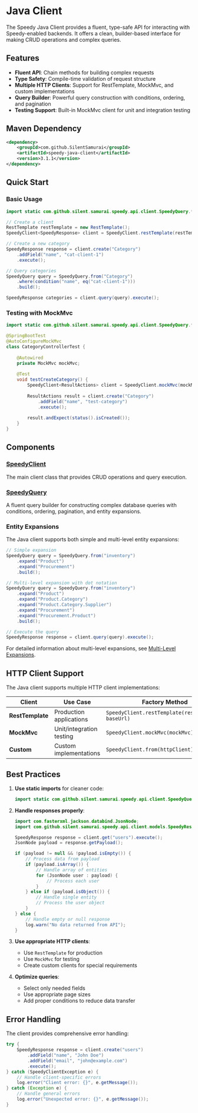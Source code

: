 # Java Client

The Speedy Java Client provides a fluent, type-safe API for interacting with Speedy-enabled backends. It offers a clean, builder-based interface for making CRUD operations and complex queries.

## Features

- **Fluent API**: Chain methods for building complex requests
- **Type Safety**: Compile-time validation of request structure
- **Multiple HTTP Clients**: Support for RestTemplate, MockMvc, and custom implementations
- **Query Builder**: Powerful query construction with conditions, ordering, and pagination
- **Testing Support**: Built-in MockMvc client for unit and integration testing

## Maven Dependency

```xml
<dependency>
    <groupId>com.github.SilentSamurai</groupId>
    <artifactId>speedy-java-client</artifactId>
    <version>3.1.1</version>
</dependency>
```

## Quick Start

### Basic Usage

```java
import static com.github.silent.samurai.speedy.api.client.SpeedyQuery.*;

// Create a client
RestTemplate restTemplate = new RestTemplate();
SpeedyClient<SpeedyResponse> client = SpeedyClient.restTemplate(restTemplate, "http://localhost:8080");

// Create a new category
SpeedyResponse response = client.create("Category")
    .addField("name", "cat-client-1")
    .execute();

// Query categories
SpeedyQuery query = SpeedyQuery.from("Category")
    .where(condition("name", eq("cat-client-1")))
    .build();

SpeedyResponse categories = client.query(query).execute();
```

### Testing with MockMvc

```java
import static com.github.silent.samurai.speedy.api.client.SpeedyQuery.*;

@SpringBootTest
@AutoConfigureMockMvc
class CategoryControllerTest {
    
    @Autowired
    private MockMvc mockMvc;
    
    @Test
    void testCreateCategory() {
        SpeedyClient<ResultActions> client = SpeedyClient.mockMvc(mockMvc);
        
        ResultActions result = client.create("Category")
            .addField("name", "test-category")
            .execute();
            
        result.andExpect(status().isCreated());
    }
}
```

## Components

### [SpeedyClient](speedy-client.md)
The main client class that provides CRUD operations and query execution.

### [SpeedyQuery](speedy-query.md)
A fluent query builder for constructing complex database queries with conditions, ordering, pagination, and entity expansions.

### Entity Expansions

The Java client supports both simple and multi-level entity expansions:

```java
// Simple expansion
SpeedyQuery query = SpeedyQuery.from("inventory")
    .expand("Product")
    .expand("Procurement")
    .build();

// Multi-level expansion with dot notation
SpeedyQuery query = SpeedyQuery.from("inventory")
    .expand("Product")
    .expand("Product.Category")
    .expand("Product.Category.Supplier")
    .expand("Procurement")
    .expand("Procurement.Product")
    .build();

// Execute the query
SpeedyResponse response = client.query(query).execute();
```

For detailed information about multi-level expansions, see [Multi-Level Expansions](multi-level-expansions.md).

## HTTP Client Support

The Java client supports multiple HTTP client implementations:

| Client | Use Case | Factory Method |
|--------|----------|----------------|
| **RestTemplate** | Production applications | `SpeedyClient.restTemplate(restTemplate, baseUrl)` |
| **MockMvc** | Unit/integration testing | `SpeedyClient.mockMvc(mockMvc)` |
| **Custom** | Custom implementations | `SpeedyClient.from(httpClient)` |

## Best Practices

1. **Use static imports** for cleaner code:
   ```java
   import static com.github.silent.samurai.speedy.api.client.SpeedyQuery.*;
   ```

2. **Handle responses properly**:
   ```java
   import com.fasterxml.jackson.databind.JsonNode;
   import com.github.silent.samurai.speedy.api.client.models.SpeedyResponse;
   
   SpeedyResponse response = client.get("users").execute();
   JsonNode payload = response.getPayload();
   
   if (payload != null && !payload.isEmpty()) {
       // Process data from payload
       if (payload.isArray()) {
           // Handle array of entities
           for (JsonNode user : payload) {
               // Process each user
           }
       } else if (payload.isObject()) {
           // Handle single entity
           // Process the user object
       }
   } else {
       // Handle empty or null response
       log.warn("No data returned from API");
   }
   ```

3. **Use appropriate HTTP clients**:
   - Use `RestTemplate` for production
   - Use `MockMvc` for testing
   - Create custom clients for special requirements

4. **Optimize queries**:
   - Select only needed fields
   - Use appropriate page sizes
   - Add proper conditions to reduce data transfer

## Error Handling

The client provides comprehensive error handling:

```java
try {
    SpeedyResponse response = client.create("users")
        .addField("name", "John Doe")
        .addField("email", "john@example.com")
        .execute();
} catch (SpeedyClientException e) {
    // Handle client-specific errors
    log.error("Client error: {}", e.getMessage());
} catch (Exception e) {
    // Handle general errors
    log.error("Unexpected error: {}", e.getMessage());
}
```